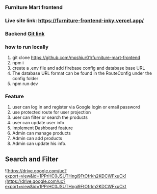 ### Furniture Mart frontend

### Live site link: https://furniture-frontend-inky.vercel.app/

### Backend [Git link](https://github.com/moshiur01/furniture-backend)

### how to run locally

1.  git clone https://github.com/moshiur01/furniture-mart-frontend
2.  npm i
3.  create a .env file and add firebase config and database base URL
4.  The database URL format can be found in the RouteConfig under the config folder
5.  npm run dev

### Feature

1. user can log in and register via Google login or email password
2. use protected route for user projection
3. user can filter or search the products
4. user can update user info
5. Implement Dashboard feature
6. Admin can manage products
7. Admin can add products
8. Admin can update his info.

## Search and Filter

![https://drive.google.com/uc?export=view&id=1PPrHC0JSUTHngi9FtOfrkh2KDCWFxuCk](https://drive.google.com/uc?export=view&id=1PPrHC0JSUTHngi9FtOfrkh2KDCWFxuCk)
